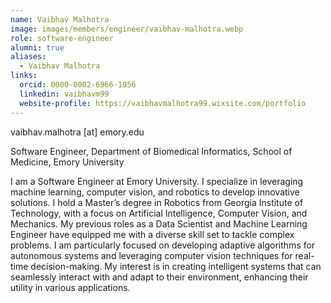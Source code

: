 ```yaml
---
name: Vaibhav Malhotra
image: images/members/engineer/vaibhav-malhotra.webp
role: software-engineer
alumni: true
aliases:
  - Vaibhav Malhotra
links:
  orcid: 0000-0002-6966-1056
  linkedin: vaibhavm99
  website-profile: https://vaibhavmalhotra99.wixsite.com/portfolio
---
```


vaibhav.malhotra [at] emory.edu

Software Engineer, Department of Biomedical Informatics, School of Medicine, Emory University

I am a Software Engineer at Emory University. I specialize in leveraging machine learning, computer vision, and robotics to develop innovative solutions. I hold a Master’s degree in Robotics from Georgia Institute of Technology, with a focus on Artificial Intelligence, Computer Vision, and Mechanics. My previous roles as a Data Scientist and Machine Learning Engineer have equipped me with a diverse skill set to tackle complex problems. I am particularly focused on developing adaptive algorithms for autonomous systems and leveraging computer vision techniques for real-time decision-making. My interest is in creating intelligent systems that can seamlessly interact with and adapt to their environment, enhancing their utility in various applications. 


